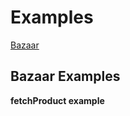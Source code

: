 # Examples
[Bazaar](/bazaar)

## Bazaar Examples
**fetchProduct example**
<script src="https://gist.github.com/FuchsCrafter/1cb64ca25477265eba36de23be62056a.js"></script>
